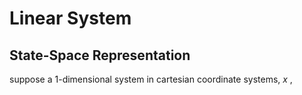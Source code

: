 # Linear System
## State-Space Representation

suppose a 1-dimensional system in cartesian coordinate systems, $x$ ,


